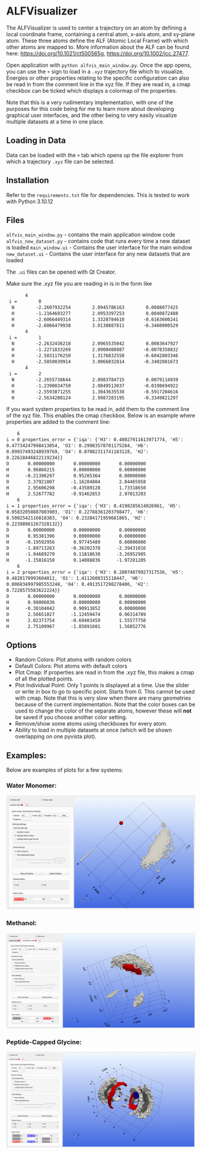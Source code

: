 # ALFVisualizer

The ALFVisualizer is used to center a trajectory on an atom by defining a local coordinate frame, containing a central atom, x-axis atom, and xy-plane atom. These three atoms define the ALF (Atomic Local Frame) with which other atoms are mapped to. More information about the ALF can be found here: https://doi.org/10.1021/ct500565g, https://doi.org/10.1002/jcc.27477.

Open application with `python alfvis_main_window.py`. Once the app opens, you can use the `+` sign to load in a `.xyz` trajectory file which to visualize. Energies or other properties relating to the specific configuration can also be read in from the comment line in the xyz file. If they are read in, a cmap checkbox can be ticked which displays a colormap of the properties.

Note that this is a very rudimentary implementation, with one of the purposes for this code being for me to learn more about developing graphical user interfaces, and the other being to very easily visualize multiple datasets at a time in one place.

## Loading in Data
Data can be loaded with the `+` tab which opens up the file explorer from which a trajectory `.xyz` file can be selected.

## Installation
Refer to the `requirements.txt` file for dependencies. This is tested to work with Python 3.10.12

## Files
`alfvis_main_window.py` - contains the main application window code
`alfvis_new_dataset.py` - contains code that runs every time a new dataset is loaded
`main_window.ui` - Contains the user interface for the main window
`new_dataset.ui` - Contains the user interface for any new datasets that are loaded

The `.ui` files can be opened with Qt Creator.

Make sure the .xyz file you are reading in is in the form like

```
       4
 i =        0
  N        -2.2607932254        2.0945786163        0.0088077425
  H        -1.2164693277        2.0953397253        0.0040872488
  H        -2.6066449314        1.3328784610       -0.6163600241
  H        -2.6066479938        3.0138887811       -0.3460000529
       4
 i =        1
  N        -2.2632436218        2.0965535042        0.0083647927
  H        -1.2271833269        2.0900488087       -0.0078358832
  H        -2.5831176250        1.3176832550       -0.6042803346
  H        -2.5850039914        3.0066032814       -0.3402081673
       4
 i =        2
  N        -2.2655738644        2.0983784715        0.0079114939
  H        -1.2390034750        2.0849513037       -0.0198694922
  H        -2.5593871255        1.3043635538       -0.5917204616
  H        -2.5634208124        2.9987283195       -0.3349821297
```

If you want system properties to be read in, add them to the comment line of the xyz file. This enables the cmap checkbox. Below is an example where properties are added to the comment line:

```
    6
i = 0 properties_error = {'iqa': {'H3': 0.48027911613971774, 'H5': 0.47734247998413054, 'O1': 0.29983578701175284, 'H6': 0.09937493248939769, 'O4': 0.07082311741183128, 'H2': 0.22618446822119234}}
O       0.00000000       0.00000000       0.00000000
H       0.96866215       0.00000000       0.00000000
H      -0.21396297       0.95285364       0.00000000
O       2.37921807      -1.16204804       2.04465958
H       2.95606298      -0.43589128       1.73318650
H       2.52677782      -0.91462853       2.97013203
    6
i = 1 properties_error = {'iqa': {'H3': 0.4198285614026961, 'H5': 0.05832058887803903, 'O1': 0.22788361203798477, 'H6': 0.5002542116818383, 'O4': 0.23284171959681865, 'H2': 0.22398961267328132}}
O       0.00000000       0.00000000       0.00000000
H       0.95381396       0.00000000       0.00000000
H      -0.19592956       0.97745489       0.00000000
O      -1.89713263      -0.36202378      -2.39431016
H      -1.94689270       0.11818630      -3.26952905
H      -1.15816150       0.14088836      -1.97281205
    6
i = 2 properties_error = {'iqa': {'H3': 0.28074079927317536, 'H5': 0.4820170993604812, 'O1': 1.4112608315118447, 'H6': 0.006834997985553248, 'O4': 0.4913517298278406, 'H2': 0.7228575583622224}}
O       0.00000000       0.00000000       0.00000000
H       0.98006036       0.00000000       0.00000000
H      -0.30104042       0.90913852       0.00000000
O       2.56651027      -1.12459474       0.96314789
H       2.02373754      -0.60403459       1.55577750
H       2.75109967      -1.85091601       1.56052776
```

## Options
- Random Colors: Plot atoms with random colors
- Default Colors: Plot atoms with default colors
- Plot Cmap: If properties are read in from the .xyz file, this makes a cmap of all the plotted points.
- Plot Individual Point: Only 1 points is displayed at a time. Use the slider or write in box to go to specific point. Starts from 0. This cannot be used with cmap. Note that this is very slow when there are many geometries because of the current implementation.
Note that the color boxes can be used to change the color of the separate atoms, however these will **not** be saved if you choose another color setting.
- Remove/show some atoms using checkboxes for every atom.
- Ability to load in multiple datasets at once (which will be shown overlapping on one pyvista plot).

## Examples:

Below are examples of plots for a few systems:

### Water Monomer:

![water monomer image](example_images/water_monomer.png "Water Monomer, with Central Atom O1, X-axis atom H2, and XY-plane atom H3")

### Methanol:

![methanol image](example_images/methanol.png "Methanol, with Central Atom C1, X-axis atom H2, and XY-plane atom H4")

### Peptide-Capped Glycine:

![glycine image](example_images/glycine.png "Peptide-Capped Glycine, with Central Atom C1, X-axis atom N2, and XY-plane atom H3")
